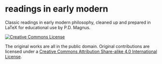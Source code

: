 # readings in early modern
Classic readings in early modern philosophy, cleaned up and prepared in LaTeX for educational use by P.D. Magnus.


[![Creative Commons License](https://i.creativecommons.org/l/by-sa/4.0/88x31.png)](http://creativecommons.org/licenses/by/4.0/)

The original works are all in the public domain. Original contributions are licensed under a [Creative Commons Attribution Share-alike 4.0 International License](http://creativecommons.org/licenses/by-sa/4.0/).
